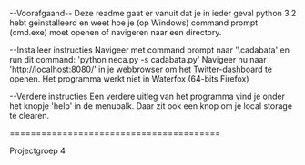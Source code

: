 --Voorafgaand--
Deze readme gaat er vanuit dat je in ieder geval python 3.2 hebt geinstalleerd
en weet hoe je (op Windows) command prompt (cmd.exe) moet openen of navigeren naar een directory.

--Installeer instructies
Navigeer met command prompt naar '\cadabata\' en run dit command: 'python neca.py -s cadabata.py' 
Navigeer nu naar 'http://localhost:8080/' in je webbrowser om het Twitter-dashboard te openen.
Het programma werkt niet in Waterfox (64-bits Firefox)

--Verdere instructies
Een verdere uitleg van het programma vind je onder het knopje 'help' in de menubalk. Daar zit ook
een knop om je local storage te clearen.

========================================

Projectgroep 4 